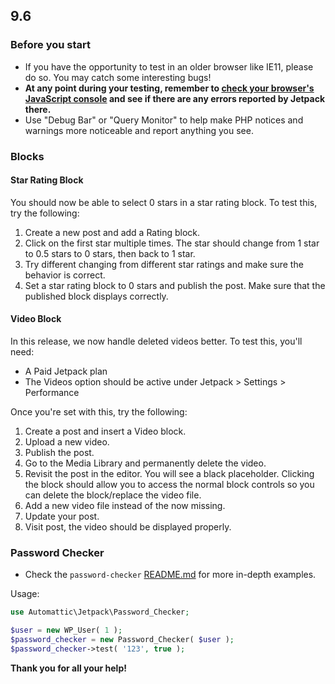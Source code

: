 ## 9.6

### Before you start

- If you have the opportunity to test in an older browser like IE11, please do so. You may catch some interesting bugs!
- **At any point during your testing, remember to [check your browser's JavaScript console](https://codex.wordpress.org/Using_Your_Browser_to_Diagnose_JavaScript_Errors#Step_3:_Diagnosis) and see if there are any errors reported by Jetpack there.**
- Use "Debug Bar" or "Query Monitor" to help make PHP notices and warnings more noticeable and report anything you see.

### Blocks


#### Star Rating Block

You should now be able to select 0 stars in a star rating block. To test this, try the following:

1. Create a new post and add a Rating block.
2. Click on the first star multiple times. The star should change from 1 star to 0.5 stars to 0 stars, then back to 1 star.
3. Try different changing from different star ratings and make sure the behavior is correct.
4. Set a star rating block to 0 stars and publish the post. Make sure that the published block displays correctly.

#### Video Block

In this release, we now handle deleted videos better. To test this, you'll need:

- A Paid Jetpack plan
- The Videos option should be active under Jetpack > Settings > Performance

Once you're set with this, try the following:

1. Create a post and insert a Video block.
2. Upload a new video.
3. Publish the post.
4. Go to the Media Library and permanently delete the video.
5. Revisit the post in the editor. You will see a black placeholder. Clicking the block should allow you to access the normal block controls so you can delete the block/replace the video file.
6. Add a new video file instead of the now missing.
7. Update your post.
8. Visit post, the video should be displayed properly.

### Password Checker
* Check the `password-checker` [README.md](https://github.com/Automattic/jetpack/blob/master/projects/packages/password-checker/README.md) for more in-depth examples.

Usage:
```php
use Automattic\Jetpack\Password_Checker;

$user = new WP_User( 1 );
$password_checker = new Password_Checker( $user );
$password_checker->test( '123', true );
```

**Thank you for all your help!**
